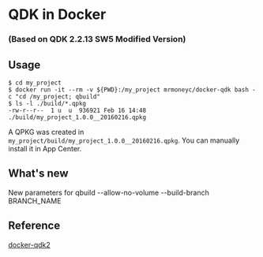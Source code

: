 QDK in Docker
==============
### (Based on QDK 2.2.13 SW5 Modified Version)


Usage
----------
```
$ cd my_project
$ docker run -it --rm -v ${PWD}:/my_project mrmoneyc/docker-qdk bash -c "cd /my_project; qbuild"
$ ls -l ./build/*.qpkg
-rw-r--r--  1 u  u  936921 Feb 16 14:48 ./build/my_project_1.0.0__20160216.qpkg
```

A QPKG was created in `my_project/build/my_project_1.0.0__20160216.qpkg`. You can manually install it in App Center.


What's new
----------
New parameters for qbuild
--allow-no-volume
--build-branch BRANCH_NAME


Reference
----------
[docker-qdk2](https://github.com/fcwu/docker-qdk2)

